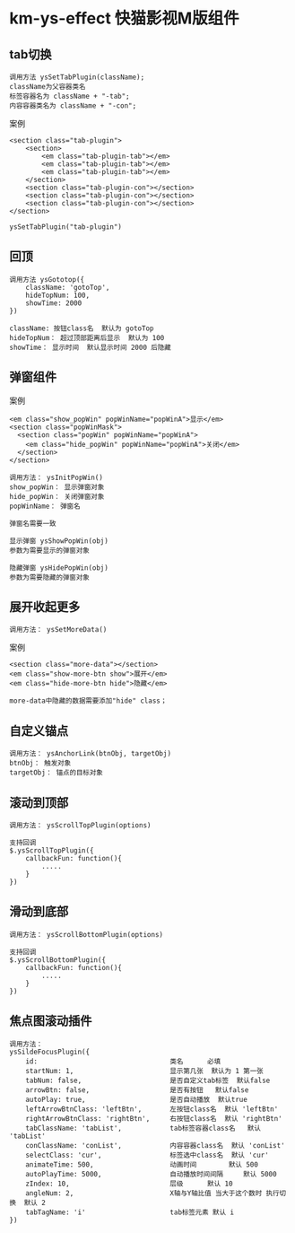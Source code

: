 # km-ys-effect 快猫影视M版组件 

## tab切换

	调用方法 ysSetTabPlugin(className);
	className为父容器类名
	标签容器名为 className + "-tab";
	内容容器类名为 className + "-con";

案例

    <section class="tab-plugin">
    	<section>
    		<em class="tab-plugin-tab"></em>
    		<em class="tab-plugin-tab"></em>
    		<em class="tab-plugin-tab"></em>
    	</section>
    	<section class="tab-plugin-con"></section>
    	<section class="tab-plugin-con"></section>	
    	<section class="tab-plugin-con"></section>	
    </section>
	
	ysSetTabPlugin("tab-plugin")


## 回顶

	调用方法 ysGototop({
		className: 'gotoTop',
        hideTopNum: 100,
        showTime: 2000
	})

	className: 按钮class名  默认为 gotoTop
	hideTopNum： 超过顶部距离后显示  默认为 100
	showTime： 显示时间  默认显示时间 2000 后隐藏

## 弹窗组件
	
案例
	
	<em class="show_popWin" popWinName="popWinA">显示</em>
	<section class="popWinMask">
	  <section class="popWin" popWinName="popWinA">
	    <em class="hide_popWin" popWinName="popWinA">关闭</em>
	  </section>
	</section>

	调用方法： ysInitPopWin()
	show_popWin： 显示弹窗对象
	hide_popWin： 关闭弹窗对象 
	popWinName： 弹窗名
	
	弹窗名需要一致

	显示弹窗 ysShowPopWin(obj)
	参数为需要显示的弹窗对象

	隐藏弹窗 ysHidePopWin(obj)
	参数为需要隐藏的弹窗对象

## 展开收起更多
	
	调用方法： ysSetMoreData()

案例

	<section class="more-data"></section>
	<em class="show-more-btn show">展开</em>
	<em class="hide-more-btn hide">隐藏</em>

	more-data中隐藏的数据需要添加"hide" class；
 
## 自定义锚点
	
	调用方法： ysAnchorLink(btnObj, targetObj)
	btnObj： 触发对象
	targetObj： 锚点的目标对象


## 滚动到顶部
	
	调用方法： ysScrollTopPlugin(options)
	
	支持回调
	$.ysScrollTopPlugin({
		callbackFun: function(){
			.....
		}	
	})


## 滑动到底部

	调用方法： ysScrollBottomPlugin(options)

	支持回调
	$.ysScrollBottomPlugin({
		callbackFun: function(){
			.....
		}	
	})


## 焦点图滚动插件

	调用方法： 
	ysSildeFocusPlugin({
		id:									类名		必填
		startNum: 1,						显示第几张  默认为 1 第一张 
        tabNum: false,						是否自定义tab标签  默认false
        arrowBtn: false,					是否有按钮	默认false
        autoPlay: true,						是否自动播放  默认true
        leftArrowBtnClass: 'leftBtn',		左按钮class名  默认 'leftBtn'
        rightArrowBtnClass: 'rightBtn',		右按钮class名  默认 'rightBtn'
        tabClassName: 'tabList',			tab标签容器class名 	默认 'tabList'
        conClassName: 'conList',			内容容器class名	默认 'conList'
        selectClass: 'cur',					标签选中class名	默认 'cur'
        animateTime: 500,					动画时间		默认 500
        autoPlayTime: 5000,					自动播放时间间隔	 默认 5000
        zIndex: 10,							层级		默认 10
        angleNum: 2,						X轴与Y轴比值 当大于这个数时 执行切换  默认 2
        tabTagName: 'i'						tab标签元素	默认 i
	})